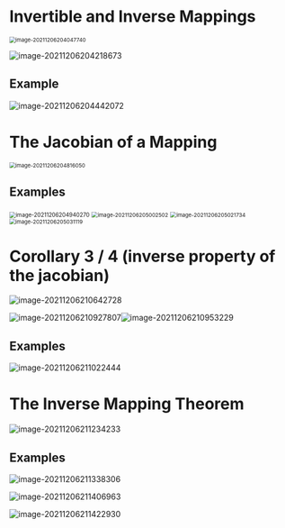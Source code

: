 # Invertible and Inverse Mappings

<img src="../../../../.mdnote/assets/image-20211206204047740.png" alt="image-20211206204047740" style="zoom:67%;" />

![image-20211206204218673](../../../../.mdnote/assets/image-20211206204218673.png)

## Example

![image-20211206204442072](../../../../.mdnote/assets/image-20211206204442072.png)



# The Jacobian of a Mapping

<img src="../../../../.mdnote/assets/image-20211206204816050.png" alt="image-20211206204816050" style="zoom:67%;" />

## Examples

<img src="../../../../.mdnote/assets/image-20211206204940270.png" alt="image-20211206204940270" style="zoom:70%;" />

<img src="../../../../.mdnote/assets/image-20211206205002502.png" alt="image-20211206205002502" style="zoom:67%;" />

<img src="../../../../.mdnote/assets/image-20211206205021734.png" alt="image-20211206205021734" style="zoom:67%;" />

<img src="../../../../.mdnote/assets/image-20211206205031119.png" alt="image-20211206205031119" style="zoom:67%;" />

# Corollary 3 / 4 (inverse property of the jacobian)

![image-20211206210642728](../../../../.mdnote/assets/image-20211206210642728.png)

![image-20211206210927807](../../../../.mdnote/assets/image-20211206210927807.png)![image-20211206210953229](../../../../.mdnote/assets/image-20211206210953229.png)

## Examples

![image-20211206211022444](../../../../.mdnote/assets/image-20211206211022444.png)

# The Inverse Mapping Theorem

![image-20211206211234233](../../../../.mdnote/assets/image-20211206211234233.png)



## Examples

![image-20211206211338306](../../../../.mdnote/assets/image-20211206211338306.png)

![image-20211206211406963](../../../../.mdnote/assets/image-20211206211406963.png)

![image-20211206211422930](../../../../.mdnote/assets/image-20211206211422930.png)







